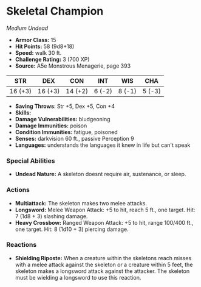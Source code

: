 # Skeletal Champion

*Medium* *Undead*

- **Armor Class:** 15
- **Hit Points:** 58 (9d8+18)
- **Speed:** walk 30 ft.
- **Challenge Rating:** 3 (700 XP)
- **Source:** A5e Monstrous Menagerie, page 393

| STR | DEX | CON | INT | WIS | CHA |
| --- | --- | --- | --- | --- | --- |
| 16 (+3) | 16 (+3) | 14 (+2) | 6 (-2) | 8 (-1) | 5 (-3) |

- **Saving Throws**: Str +5, Dex +5, Con +4
- **Skills:** 
- **Damage Vulnerabilities:** bludgeoning
- **Damage Immunities:** poison
- **Condition Immunities:** fatigue, poisoned
- **Senses:** darkvision 60 ft., passive Perception 9
- **Languages:** understands the languages it knew in life but can't speak

### Special Abilities

- **Undead Nature:** A skeleton doesnt require air, sustenance, or sleep.

### Actions

- **Multiattack:** The skeleton makes two melee attacks.
- **Longsword:** Melee Weapon Attack: +5 to hit, reach 5 ft., one target. Hit: 7 (1d8 + 3) slashing damage.
- **Heavy Crossbow:** Ranged Weapon Attack: +5 to hit, range 100/400 ft., one target. Hit: 8 (1d10 + 3) piercing damage.

### Reactions

- **Shielding Riposte:** When a creature within the skeletons reach misses with a melee attack against the skeleton or a creature within 5 feet, the skeleton makes a longsword attack against the attacker. The skeleton must be wielding a longsword to use this reaction.



